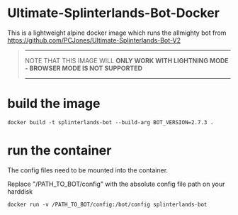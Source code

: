 # Ultimate-Splinterlands-Bot-Docker

This is a lightweight alpine docker image which runs the allmighty bot from https://github.com/PCJones/Ultimate-Splinterlands-Bot-V2

> --------------------------------------------
>
> NOTE THAT THIS IMAGE WILL **ONLY WORK WITH LIGHTNING MODE - BROWSER MODE IS NOT SUPPORTED**
>
> --------------------------------------------

# build the image
```
docker build -t splinterlands-bot --build-arg BOT_VERSION=2.7.3 . 
```

# run the container
The config files need to be mounted into the container.

Replace "/PATH_TO_BOT/config" with the absolute config file path on your harddisk
```
docker run -v /PATH_TO_BOT/config:/bot/config splinterlands-bot
```